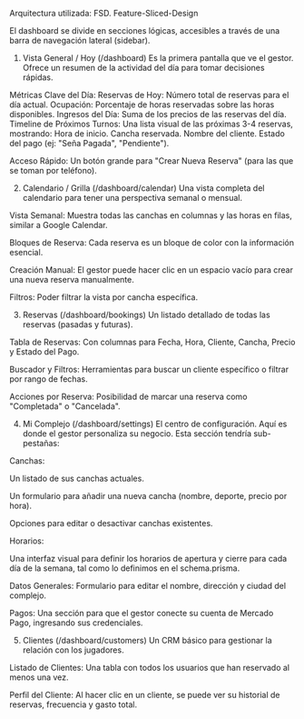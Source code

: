 Arquitectura utilizada: FSD. Feature-Sliced-Design



El dashboard se divide en secciones lógicas, accesibles a través de una barra de navegación lateral (sidebar).

1. Vista General / Hoy (/dashboard)
Es la primera pantalla que ve el gestor. Ofrece un resumen de la actividad del día para tomar decisiones rápidas.

Métricas Clave del Día:
Reservas de Hoy: Número total de reservas para el día actual.
Ocupación: Porcentaje de horas reservadas sobre las horas disponibles.
Ingresos del Día: Suma de los precios de las reservas del día.
Timeline de Próximos Turnos: Una lista visual de las próximas 3-4 reservas, mostrando:
Hora de inicio.
Cancha reservada.
Nombre del cliente.
Estado del pago (ej: "Seña Pagada", "Pendiente").

Acceso Rápido: Un botón grande para "Crear Nueva Reserva" (para las que se toman por teléfono).

2. Calendario / Grilla (/dashboard/calendar)
Una vista completa del calendario para tener una perspectiva semanal o mensual.

Vista Semanal: Muestra todas las canchas en columnas y las horas en filas, similar a Google Calendar.

Bloques de Reserva: Cada reserva es un bloque de color con la información esencial.

Creación Manual: El gestor puede hacer clic en un espacio vacío para crear una nueva reserva manualmente.

Filtros: Poder filtrar la vista por cancha específica.

3. Reservas (/dashboard/bookings)
Un listado detallado de todas las reservas (pasadas y futuras).

Tabla de Reservas: Con columnas para Fecha, Hora, Cliente, Cancha, Precio y Estado del Pago.

Buscador y Filtros: Herramientas para buscar un cliente específico o filtrar por rango de fechas.

Acciones por Reserva: Posibilidad de marcar una reserva como "Completada" o "Cancelada".

4. Mi Complejo (/dashboard/settings)
El centro de configuración. Aquí es donde el gestor personaliza su negocio. Esta sección tendría sub-pestañas:

Canchas:

Un listado de sus canchas actuales.

Un formulario para añadir una nueva cancha (nombre, deporte, precio por hora).

Opciones para editar o desactivar canchas existentes.

Horarios:

Una interfaz visual para definir los horarios de apertura y cierre para cada día de la semana, tal como lo definimos en el schema.prisma.

Datos Generales: Formulario para editar el nombre, dirección y ciudad del complejo.

Pagos: Una sección para que el gestor conecte su cuenta de Mercado Pago, ingresando sus credenciales.

5. Clientes (/dashboard/customers)
Un CRM básico para gestionar la relación con los jugadores.

Listado de Clientes: Una tabla con todos los usuarios que han reservado al menos una vez.

Perfil del Cliente: Al hacer clic en un cliente, se puede ver su historial de reservas, frecuencia y gasto total.